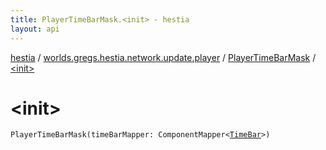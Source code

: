 ```yaml
---
title: PlayerTimeBarMask.<init> - hestia
layout: api
---
```


<div class='api-docs-breadcrumbs'><a href="../../index.html">hestia</a> / <a href="../index.html">worlds.gregs.hestia.network.update.player</a> / <a href="index.html">PlayerTimeBarMask</a> / <a href="./-init-.html">&lt;init&gt;</a></div>

# &lt;init&gt;

<div class="signature"><code><span class="identifier">PlayerTimeBarMask</span><span class="symbol">(</span><span class="parameterName" id="worlds.gregs.hestia.network.update.player.PlayerTimeBarMask$<init>(com.artemis.ComponentMapper((worlds.gregs.hestia.game.plugins.entity.components.update.TimeBar)))/timeBarMapper">timeBarMapper</span><span class="symbol">:</span>&nbsp;<span class="identifier">ComponentMapper</span><span class="symbol">&lt;</span><a href="../../worlds.gregs.hestia.game.plugins.entity.components.update/-time-bar/index.html"><span class="identifier">TimeBar</span></a><span class="symbol">&gt;</span><span class="symbol">)</span></code></div>
